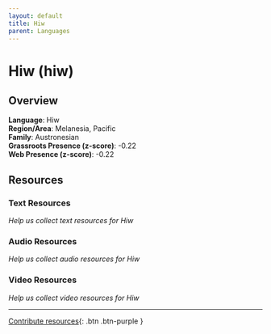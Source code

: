 ```yaml
---
layout: default
title: Hiw
parent: Languages
---
```


# Hiw (hiw)

## Overview

**Language**: Hiw  
**Region/Area**: Melanesia, Pacific  
**Family**: Austronesian  
**Grassroots Presence (z-score)**: -0.22  
**Web Presence (z-score)**: -0.22  

## Resources

### Text Resources
*Help us collect text resources for Hiw*

### Audio Resources
*Help us collect audio resources for Hiw*

### Video Resources
*Help us collect video resources for Hiw*

---

[Contribute resources](https://forms.office.com/e/1SfLJx3u1r){: .btn .btn-purple }

